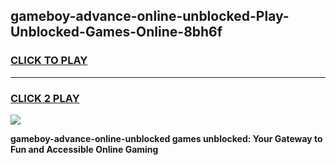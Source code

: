 
## gameboy-advance-online-unblocked-Play-Unblocked-Games-Online-8bh6f
<h3>
<a href="https://premium76.site?title=gameboy-advance-online-unblocked&ref=25A">CLICK TO PLAY</a></h3>
<hr>

<h3>
<a href="https://premium76.site?title=gameboy-advance-online-unblocked&ref=25A">CLICK 2 PLAY</a>
  
</h3>

<a href="https://premium76.site?title=gameboy-advance-online-unblocked&ref=25A"><img src="https://clearcache.store/games.png"></a>


**gameboy-advance-online-unblocked games unblocked: Your Gateway to Fun and Accessible Online Gaming**
